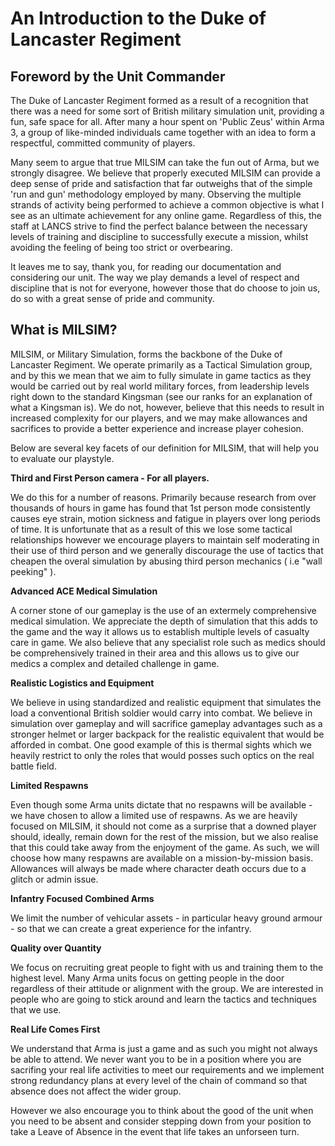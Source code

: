 # An Introduction to the Duke of Lancaster Regiment

## Foreword by the Unit Commander
The Duke of Lancaster Regiment formed as a result of a recognition that there was a need for some sort of British military simulation unit, providing a fun, safe space for all. After many a hour spent on 'Public Zeus' within Arma 3, a group of like-minded individuals came together with an idea to form a respectful, committed community of players.

Many seem to argue that true MILSIM can take the fun out of Arma, but we strongly disagree. We believe that properly executed MILSIM can provide a deep sense of pride and satisfaction that far outweighs that of the simple 'run and gun' methodology employed by many. Observing the multiple strands of activity being performed to achieve a common objective is what I see as an ultimate achievement for any online game. Regardless of this, the staff at LANCS strive to find the perfect balance between the necessary levels of training and discipline to successfully execute a mission, whilst avoiding the feeling of being too strict or overbearing.

It leaves me to say, thank you, for reading our documentation and considering our unit. The way we play demands a level of respect and discipline that is not for everyone, however those that do choose to join us, do so with a great sense of pride and community.

## What is MILSIM?
MILSIM, or Military Simulation, forms the backbone of the Duke of Lancaster Regiment. We operate primarily as a Tactical Simulation group, and by this we mean that we aim to fully simulate in game tactics as they would be carried out by real world military forces, from leadership levels right down to the standard Kingsman (see our ranks for an explanation of what a Kingsman is). We do not, however, believe that this needs to result in increased complexity for our players, and we may make allowances and sacrifices to provide a better experience and increase player cohesion.

Below are several key facets of our definition for MILSIM, that will help you to evaluate our playstyle.

**Third and First Person camera - For all players.**

We do this for a number of reasons. Primarily because research from over thousands of hours in game has found that 1st person mode consistently causes eye strain, motion sickness and fatigue in players over long periods of time. It is unfortunate that as a result of this we lose some tactical relationships however we encourage players to maintain self moderating in their use of third person and we generally discourage the use of tactics that cheapen the overal simulation by abusing third person mechanics ( i.e "wall peeking" ).

**Advanced ACE Medical Simulation**

A corner stone of our gameplay is the use of an extermely comprehensive medical simulation. We appreciate the depth of simulation that this adds to the game and the way it allows us to establish multiple levels of casualty care in game. We also believe that any specialist role such as medics should be comprehensively trained in their area and this allows us to give our medics a complex and detailed challenge in game.

**Realistic Logistics and Equipment**

We believe in using standardized and realistic equipment that simulates the load a conventional British soldier would carry into combat. We believe in simulation over gameplay and will sacrifice gameplay advantages such as a stronger helmet or larger backpack for the realistic equivalent that would be afforded in combat. One good example of this is thermal sights which we heavily restrict to only the roles that would posses such optics on the real battle field.

**Limited Respawns**

Even though some Arma units dictate that no respawns will be available - we have chosen to allow a limited use of respawns. As we are heavily focused on MILSIM, it should not come as a surprise that a downed player should, ideally, remain down for the rest of the mission, but we also realise that this could take away from the enjoyment of the game. As such, we will choose how many respawns are available on a mission-by-mission basis. Allowances will always be made where character death occurs due to a glitch or admin issue.

**Infantry Focused Combined Arms**

We limit the number of vehicular assets - in particular heavy ground armour - so that we can create a great experience for the infantry.

**Quality over Quantity**

We focus on recruiting great people to fight with us and training them to the highest level. Many Arma units focus on getting people in the door regardless of their attitude or alignment with the group. We are interested in people who are going to stick around and learn the tactics and techniques that we use.

**Real Life Comes First**

We understand that Arma is just a game and as such you might not always be able to attend. We never want you to be in a position where you are sacrifing your real life activities to meet our requirements and we implement strong redundancy plans at every level of the chain of command so that absence does not affect the wider group.

However we also encourage you to think about the good of the unit when you need to be absent and consider stepping down from your position to take a Leave of Absence in the event that life takes an unforseen turn.
